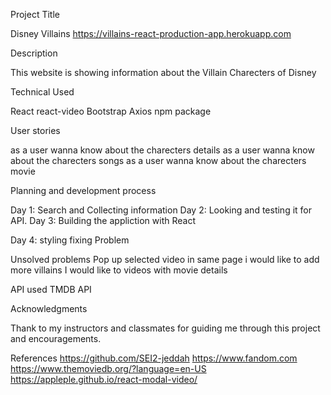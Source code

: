 Project Title

Disney Villains
https://villains-react-production-app.herokuapp.com

Description

This website is showing information about the Villain Charecters of Disney

Technical Used

React
react-video
Bootstrap 
Axios
npm package

User stories

as a user wanna know about the charecters details
as a user wanna know about the charecters songs
as a user wanna know about the charecters movie

Planning and development process

Day 1:
Search and Collecting information
Day 2:
Looking and testing it for API.
Day 3:
Building the appliction with React

Day 4:
styling
fixing Problem



Unsolved problems
Pop up selected video in same page
i would like to add more villains 
I would like to videos with movie details

API used
TMDB API

Acknowledgments

Thank to my instructors and classmates for guiding me through this project and encouragements. 

References
https://github.com/SEI2-jeddah
https://www.fandom.com
https://www.themoviedb.org/?language=en-US
https://appleple.github.io/react-modal-video/
